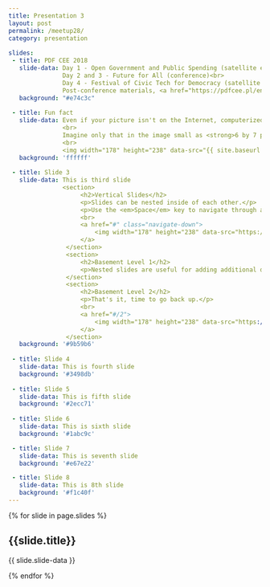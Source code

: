 ```yaml
---
title: Presentation 3
layout: post
permalink: /meetup28/
category: presentation
 
slides:
 - title: PDF CEE 2018
   slide-data: Day 1 - Open Government and Public Spending (satellite event)<br>
               Day 2 and 3 - Future for All (conference)<br>
               Day 4 - Festival of Civic Tech for Democracy (satellite event)<br>
               Post-conference materials, <a href="https://pdfcee.pl/en/post-conference-materials/" target="_blank">pdfcee.pl</a>
   background: "#e74c3c"
     
 - title: Fun fact
   slide-data: Even if your picture isn't on the Internet, computerized facial recognition makes it virtually impossible to keep your "faceprint" private.
               <br>
               Imagine only that in the image small as <strong>6 by 7 pixel</strong> face can be recognized.
               <br>
               <img width="178" height="238" data-src="{{ site.baseurl }}/images/meetup28/AdamRHarveyRetailSurveillance_RetailCountersurveillance(33c3).jpg" alt="6px by 7px">
   background: 'ffffff'
   
 - title: Slide 3
   slide-data: This is third slide
               <section>
                    <h2>Vertical Slides</h2>
                    <p>Slides can be nested inside of each other.</p>
                    <p>Use the <em>Space</em> key to navigate through all slides.</p>
                    <br>
                    <a href="#" class="navigate-down">
                        <img width="178" height="238" data-src="https://s3.amazonaws.com/hakim-static/reveal-js/arrow.png" alt="Down arrow">
                    </a>
                </section>
                <section>
                    <h2>Basement Level 1</h2>
                    <p>Nested slides are useful for adding additional detail underneath a high level horizontal slide.</p>
                </section>
                <section>
                    <h2>Basement Level 2</h2>
                    <p>That's it, time to go back up.</p>
                    <br>
                    <a href="#/2">
                        <img width="178" height="238" data-src="https://s3.amazonaws.com/hakim-static/reveal-js/arrow.png" alt="Up arrow" style="transform: rotate(180deg); -webkit-transform: rotate(180deg);">
                    </a>
                </section>
   background: '#9b59b6'
   
 - title: Slide 4
   slide-data: This is fourth slide
   background: '#3498db'
   
 - title: Slide 5
   slide-data: This is fifth slide
   background: '#2ecc71'
   
 - title: Slide 6
   slide-data: This is sixth slide
   background: '#1abc9c'

 - title: Slide 7
   slide-data: This is seventh slide
   background: '#e67e22'

 - title: Slide 8
   slide-data: This is 8th slide
   background: '#f1c40f'
---
```


{% for slide in page.slides %}
                    
<section data-background="{% if slide.background %}{{slide.background}}{% else %}{{page.background}}{% endif %}"><h1>{{slide.title}}</h1>{{ slide.slide-data }}</section>
                    
{% endfor %}
    
